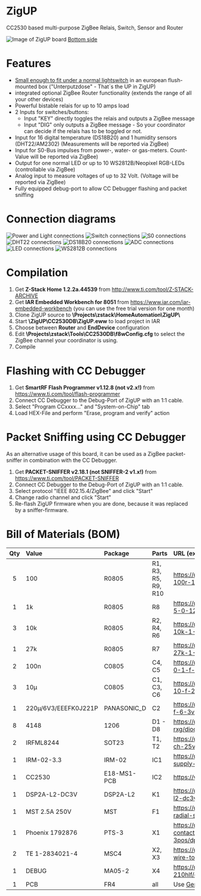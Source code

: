 ﻿# ZigUP
CC2530 based multi-purpose ZigBee Relais, Switch, Sensor and Router

![Image of ZigUP board](https://github.com/formtapez/ZigUP/raw/master/Pictures/top2.jpg)
[Bottom side](https://raw.githubusercontent.com/formtapez/ZigUP/master/Pictures/bottom.jpg)

# Features

* [Small enough to fit under a normal lightswitch](https://raw.githubusercontent.com/formtapez/ZigUP/master/Pictures/size.jpg) in an european flush-mounted box ("Unterputzdose" - That´s the UP in ZigUP)
* integrated optional ZigBee Router functionality (extends the range of all your other devices)
* Powerful bistable relais for up to 10 amps load
* 2 Inputs for switches/buttons:
	* Input "KEY" directly toggles the relais and outputs a ZigBee message
	* Input "DIG" only outputs a ZigBee message - So your coordinator can decide if the relais has to be toggled or not.
* Input for 16 digital temperature (DS18B20) and 1 humidity sensors (DHT22/AM2302) (Measurements will be reported via ZigBee)
* Input for S0-Bus impulses from power-, water- or gas-meters. Count-Value will be reported via ZigBee)
* Output for one normal LED or up to 10 WS2812B/Neopixel RGB-LEDs (controllable via ZigBee)
* Analog input to measure voltages of up to 32 Volt. (Voltage will be reported via ZigBee)
* Fully equipped debug-port to allow CC Debugger flashing and packet sniffing

# Connection diagrams

![Power and Light connections](https://github.com/formtapez/ZigUP/raw/master/Pictures/connection_Light.png)
![Switch connections](https://github.com/formtapez/ZigUP/raw/master/Pictures/connection_Switch.png)
![S0 connections](https://github.com/formtapez/ZigUP/raw/master/Pictures/connection_S0.png)
![DHT22 connections](https://github.com/formtapez/ZigUP/raw/master/Pictures/connection_DHT22.png)
![DS18B20 connections](https://github.com/formtapez/ZigUP/raw/master/Pictures/connection_DS18B20.png)
![ADC connections](https://github.com/formtapez/ZigUP/raw/master/Pictures/connection_ADC.png)
![LED connections](https://github.com/formtapez/ZigUP/raw/master/Pictures/connection_LED.png)
![WS2812B connections](https://github.com/formtapez/ZigUP/raw/master/Pictures/connection_WS2812B.png)

# Compilation

1. Get **Z-Stack Home 1.2.2a.44539** from http://www.ti.com/tool/Z-STACK-ARCHIVE
2. Get **IAR Embedded Workbench for 8051** from https://www.iar.com/iar-embedded-workbench (you can use the free trial version for one month)
3. Clone ZigUP source to **\Projects\zstack\HomeAutomation\ZigUP\\**
4. Start **\ZigUP\CC2530DB\ZigUP.eww** to load project in IAR
5. Choose between **Router** and **EndDevice** configuration
6. Edit **\Projects\zstack\Tools\CC2530DB\f8wConfig.cfg** to select the ZigBee channel your coordinator is using.
7. Compile

# Flashing with CC Debugger
1. Get **SmartRF Flash Programmer v1.12.8 (not v2.x!)** from https://www.ti.com/tool/flash-programmer
2. Connect CC Debugger to the Debug-Port of ZigUP with an 1:1 cable.
3. Select "Program CCxxxx..." and "System-on-Chip" tab
4. Load HEX-File and perform "Erase, program and verify" action

# Packet Sniffing using CC Debugger
As an alternative usage of this board, it can be used as a ZigBee packet-sniffer in combination with the CC Debugger.
1. Get **PACKET-SNIFFER v2.18.1 (not SNIFFER-2 v1.x!)** from https://www.ti.com/tool/PACKET-SNIFFER
2. Connect CC Debugger to the Debug-Port of ZigUP with an 1:1 cable.
3. Select protocol "IEEE 802.15.4/ZigBee" and click "Start"
4. Change radio channel and click "Start"
5. Re-flash ZigUP firmware when you are done, because it was replaced by a sniffer-firmware.


# Bill of Materials (BOM)

Qty | Value | Package | Parts | URL (exemplary supplier)
:--:|:----- |:------- |:------|:------------------------
5 | 100 | R0805 | R1, R3, R5, R9, R10 | https://uk.farnell.com/multicomp/mcwr08x1000ftl/res-100r-1-0-125w-0805-thick-film/dp/2447552
1 | 1k | R0805 | R8 | https://uk.farnell.com/multicomp/mcsr08x102-jtl/res-1k-5-0-125w-0805-ceramic/dp/2074338
3 | 10k | R0805 | R2, R4, R6 | https://uk.farnell.com/multicomp/mcwr08x1002ftl/res-10k-1-0-125w-0805-thick-film/dp/2447553
1 | 27k | R0805 | R7 | https://uk.farnell.com/multicomp/mcwr08x2702ftl/res-27k-1-0-125w-thick-film/dp/2447620
2 | 100n | C0805 | C4, C5 | https://uk.farnell.com/multicomp/mcu0805r104kct/cap-0-1-f-50v-10-x7r-0805/dp/9406387
3 | 10µ | C0805 | C1, C3, C6 | https://uk.farnell.com/murata/grm21br61e106ma73l/cap-10-f-25v-20-x5r-0805/dp/2611941
1 | 220µ/6V3/EEEFK0J221P | PANASONIC_D | C2 | https://uk.farnell.com/panasonic/eeefk0j221p/cap-220-f-6-3v-radial-smd/dp/1850086
8 | 4148 | 1206 | D1 - D8 | https://uk.farnell.com/taiwan-semiconductor/ts4148-rxg/diode-small-signal-75v-0-15a-1206/dp/2708388
2 | IRFML8244 | SOT23 | T1, T2 | https://uk.farnell.com/infineon/irfml8244trpbf/mosfet-n-ch-25v-5-7a-sot23/dp/1857298
1 | IRM-02-3.3 | IRM-02 | IC1 | https://uk.farnell.com/mean-well/irm-02-3-3/power-supply-ac-dc-3-3v-0-6a/dp/2815480
1 | CC2530 | E18-MS1-PCB | IC2 | https://www.aliexpress.com/item/-/32803052003.html
1 | DSP2A-L2-DC3V | DSP2A-L2 | K1 | https://uk.farnell.com/panasonic-electric-works/dsp2a-l2-dc3v/relay-dpst-no-250vac-30vdc-5a/dp/2095635
1 | MST 2.5A 250V | MST | F1 | https://uk.farnell.com/multicomp/mst-2-5a-250v/fuse-radial-slow-blow-2-5a/dp/1566104
1 | Phoenix 1792876 | PTS-3 | X1 | https://uk.farnell.com/phoenix-contact/1792876/terminal-block-wire-to-brd-3pos/dp/2072378
2 | TE 1-2834021-4 | MSC4 | X2, X3 | https://uk.farnell.com/te-connectivity/1-2834021-4/tb-wire-to-board-4pos-26-20awg/dp/2610379
1 | DEBUG | MA05-2 | X4 | https://uk.farnell.com/amphenol-icc-fci/67997-210hlf/connector-header-10pos-2row-2/dp/2886080
1 | PCB | FR4 | all | Use [Gerber files](https://github.com/formtapez/ZigUP/tree/master/Layout/Gerber) or [contact me](mailto:ZigUP@posthub.de) if you need a bare PCB

